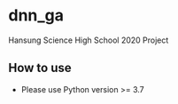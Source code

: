 dnn_ga
=============

Hansung Science High School 2020 Project

## How to use
* Please use Python version >= 3.7
